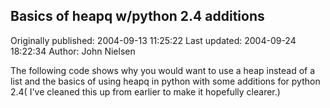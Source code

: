 ## Basics of heapq  w/python 2.4 additions

Originally published: 2004-09-13 11:25:22
Last updated: 2004-09-24 18:22:34
Author: John Nielsen

The following code shows why you would want to use a heap instead of a list and the basics of using heapq in python with some additions for python 2.4( I've cleaned this up from earlier to make it hopefully clearer.)